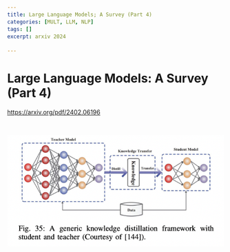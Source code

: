 ```yaml
---
title: Large Language Models; A Survey (Part 4)
categories: [MULT, LLM, NLP]
tags: []
excerpt: arxiv 2024

---
```


<script src="https://cdn.mathjax.org/mathjax/latest/MathJax.js?config=TeX-AMS-MML_HTMLorMML" type="text/javascript"></script>

# Large Language Models: A Survey (Part 4)

https://arxiv.org/pdf/2402.06196

<br>

![figure2](/assets/img/llm/img375.png)

